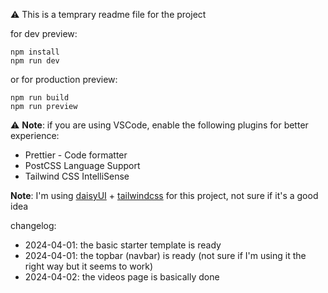 :warning: This is a temprary readme file for the project

for dev preview:

```shell
npm install
npm run dev
```

or for production preview:

```shell
npm run build
npm run preview
```

:warning: **Note**: if you are using VSCode, enable the following plugins for better experience:

- Prettier - Code formatter
- PostCSS Language Support
- Tailwind CSS IntelliSense

**Note**: I'm using [daisyUI](https://daisyui.com/) + [tailwindcss](https://tailwindcss.com/) for this project, not sure if it's a good idea

changelog:

- 2024-04-01: the basic starter template is ready
- 2024-04-01: the topbar (navbar) is ready (not sure if I'm using it the right way but it seems to work)
- 2024-04-02: the videos page is basically done
